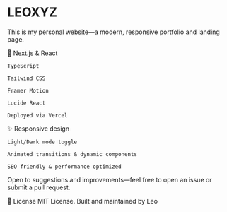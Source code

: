 # LEOXYZ

This is my personal website—a modern, responsive portfolio and landing page.

🔧 
    Next.js & React

    TypeScript

    Tailwind CSS

    Framer Motion

    Lucide React

    Deployed via Vercel

✨ 
    Responsive design

    Light/Dark mode toggle

    Animated transitions & dynamic components

    SEO friendly & performance optimized



Open to suggestions and improvements—feel free to open an issue or submit a pull request.

📄 License
MIT License.
Built and maintained by Leo
